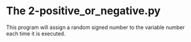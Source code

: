 # The 2-positive_or_negative.py
This program will assign a random signed number to the variable number each time it is executed.